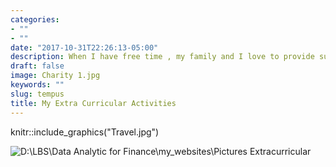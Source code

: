 ```yaml
---
categories:
- ""
- ""
date: "2017-10-31T22:26:13-05:00"
description: When I have free time , my family and I love to provide support to the hospital equipment and provide some free food to homeless people in Thailand.
draft: false
image: Charity 1.jpg
keywords: ""
slug: tempus
title: My Extra Curricular Activities
---
```


knitr::include_graphics("Travel.jpg")

![D:\LBS\Data Analytic for Finance\my_websites\Pictures](Travel.jpg)
Extracurricular